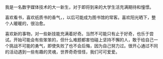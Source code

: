 我是一名数字媒体技术的大一新生，对于即将到来的大学生活充满期待和憧憬。

喜欢看书，喜欢纸质书的香气，，以后可能成为图书馆的常客。喜欢阳光晒下，整个人暖暖的，很治愈。

喜欢新的事物，对一些新技能充满着好奇。当然不可能只有止于好奇，也乐于尝试。开始可能会有些笨笨的，但什么难题都害怕碰上坚持不懈的人，敢于给自己一个挑战不可能的勇气，即使失败了也不会后悔，因为自己努力过。很开心通过不同的活动遇到一些有趣的灵魂，世界奇奇怪怪，我们可可爱爱。
